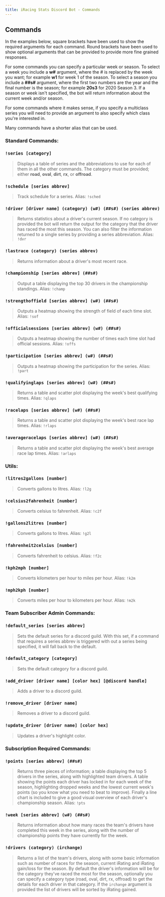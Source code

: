 ```yaml
---
title: iRacing Stats Discord Bot - Commands
---
```


## Commands

In the examples below, square brackets have been used to show the required arguments for each command. Round brackets have been used to show optional arguments that can be provided to provide more fine grained responses.

For some commands you can specify a particular week or season. To select a week you include a **w#** argument, where the # is replaced by the week you want; for example **w1** for week 1 of the season. To select a season you include a **##s#** argument, where the first two numbers are the year and the final number is the season; for example **20s3** for 2020 Season 3. If a season or week isn't specified, the bot will return information about the current week and/or season.

For some commands where it makes sense, if you specify a multiclass series you will need to provide an argument to also specify which class you're interested in.

Many commands have a shorter alias that can be used.

### Standard Commands:
### `!series [category]`
> Displays a table of series and the abbreviations to use for each of them in all the other commands. The category must be provided; either **road**, **oval**, **dirt**, **rx**, or **offroad**.

### `!schedule [series abbrev]`
> Track schedule for a series. 
> Alias: `!sched`

### `!driver [driver name] (category) (w#) (##s#) (series abbrev)`
> Returns statistics about a driver's current season. If no category is provided the bot will return the output for the category that the driver has raced the most this season. You can also filter the information returned to a single series by providing a series abbreviation.
> Alias: `!dvr`

### `!lastrace (category) (series abbrev)`
> Returns information about a driver's most recent race.

### `!championship [series abbrev] (##s#)`
> Output a table displaying the top 30 drivers in the championship standings. 
> Alias: `!champ`

### `!strengthoffield [series abbrev] (w#) (##s#)`
> Outputs a heatmap showing the strength of field of each time slot. 
> Alias: `!sof`

### `!officialsessions [series abbrev] (w#) (##s#)`
> Outputs a heatmap showing the number of times each time slot had official sessions. 
> Alias: `!offs`

### `!participation [series abbrev] (w#) (##s#)`
> Outputs a heatmap showing the participation for the series. 
> Alias: `!part`

### `!qualifyinglaps [series abbrev] (w#) (##s#)`
> Returns a table and scatter plot displaying the week's best qualifying times. 
> Alias: `!qlaps`

### `!racelaps [series abbrev] (w#) (##s#)`
> Returns a table and scatter plot displaying the week's best race lap times. 
> Alias: `!rlaps`

### `!averageracelaps [series abbrev] (w#) (##s#)`
> Returns a table and scatter plot displaying the week's best average race lap times. 
> Alias: `!arlaps`

### Utils:
### `!litres2gallons [number]`
> Converts gallons to litres. 
> Alias: `!l2g`

### `!celsius2fahrenheit [number]`
> Converts celsius to fahrenheit. 
> Alias: `!c2f`

### `!gallons2litres [number]`
> Converts gallons to litres. 
> Alias: `!g2l`

### `!fahrenheit2celsius [number]`
> Converts fahrenheit to celsius. 
> Alias: `!f2c`

### `!kph2mph [number]`
> Converts kilometers per hour to miles per hour. 
> Alias: `!k2m`

### `!mph2kph [number]`
> Converts miles per hour to kilometers per hour. 
> Alias: `!m2k`

### Team Subscriber Admin Commands:
### `!default_series [series abbrev]`
> Sets the default series for a discord guild. With this set, if a command that requires a series abbrev is triggered with out a series being specified, it will fall back to the default.

### `!default_category [category]`
> Sets the default category for a discord guild.

### `!add_driver [driver name] [color hex] [@discord handle]`
> Adds a driver to a discord guild.

### `!remove_driver [driver name]`
> Removes a driver to a discord guild.

### `!update_driver [driver name] [color hex]`
> Updates a driver's highlight color.

### Subscription Required Commands:
### `!points [series abbrev] (##s#)`
> Returns three pieces of information; a table displaying the top 5 drivers in the series, along with highlighted team drivers. A table showing the points each driver has locked in for each week of the season, highlighting dropped weeks and the lowest current week's points (so you know what you need to beat to improve). Finally a line chart is included to give a good visual overview of each driver's championship season.
> Alias: `!pts`

### `!week [series abbrev] (w#) (##s#)`
> Returns information about how many races the team's drivers have completed this week in the series, along with the number of championship points they have currently for the week.

### `!drivers (category) (irchange)`
> Returns a list of the team's drivers, along with some basic information such as number of races for the season, current iRating and iRating gain/loss for the season. By default the driver's information will be for the category they've raced the most for the season, optionally you can specify a category type (road, oval, dirt, rx, offroad) to get the details for each driver in that category. If the `irchange` argument is provided the list of drivers will be sorted by iRating gained.

